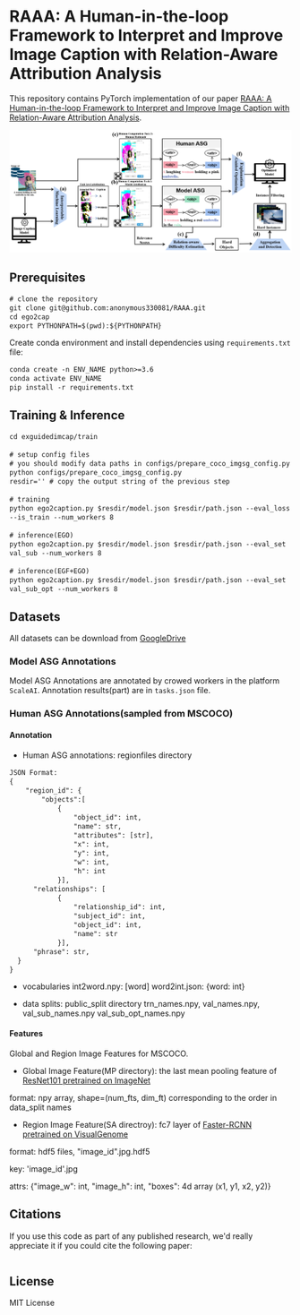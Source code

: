# RAAA: A Human-in-the-loop Framework to Interpret and Improve Image Caption with Relation-Aware Attribution Analysis

This repository contains PyTorch implementation of our paper [RAAA: A Human-in-the-loop Framework to Interpret and Improve Image Caption with Relation-Aware Attribution Analysis](https://www.abc.com).

![Overview of ExplanationGuidedCaption Model](figures/framework.png)

## Prerequisites

```
# clone the repository
git clone git@github.com:anonymous330081/RAAA.git
cd ego2cap
export PYTHONPATH=$(pwd):${PYTHONPATH}
```

Create conda environment and install dependencies using `requirements.txt` file:

```
conda create -n ENV_NAME python>=3.6
conda activate ENV_NAME
pip install -r requirements.txt
```

## Training & Inference
```
cd exguidedimcap/train

# setup config files
# you should modify data paths in configs/prepare_coco_imgsg_config.py
python configs/prepare_coco_imgsg_config.py 
resdir='' # copy the output string of the previous step

# training
python ego2caption.py $resdir/model.json $resdir/path.json --eval_loss --is_train --num_workers 8

# inference(EGO)
python ego2caption.py $resdir/model.json $resdir/path.json --eval_set val_sub --num_workers 8

# inference(EGF+EGO)
python ego2caption.py $resdir/model.json $resdir/path.json --eval_set val_sub_opt --num_workers 8
```

## Datasets

All datasets can be download from [GoogleDrive](https://drive.google.com/drive/folders/1IXjhFePGt9iWDBsPnBbLWRXXKRfeW__C?usp=sharing)

### Model ASG Annotations

Model ASG Annotations are annotated by crowed workers in the platform `ScaleAI`.
Annotation results(part) are in `tasks.json` file.
### Human ASG Annotations(sampled from MSCOCO)
#### Annotation

- Human ASG annotations: regionfiles directory

```
JSON Format:
{
	"region_id": {
		"objects":[
			{
	     		"object_id": int, 
	     		"name": str, 
	     		"attributes": [str],
				"x": int,
				"y": int, 
				"w": int, 
				"h": int
			}],
  	  "relationships": [
			{
				"relationship_id": int,
				"subject_id": int,
				"object_id": int,
				"name": str
			}],
  	  "phrase": str,
  }
}
```

- vocabularies
int2word.npy: [word]
word2int.json: {word: int}

- data splits: public_split directory
trn_names.npy, val_names.npy, val_sub_names.npy val_sub_opt_names.npy

#### Features
Global and Region Image Features for MSCOCO.

- Global Image Feature(MP directory): the last mean pooling feature of [ResNet101 pretrained on ImageNet](https://pytorch.org/vision/stable/models.html#table-of-all-available-classification-weights)

format: npy array, shape=(num_fts, dim_ft)
corresponding to the order in data_split names

- Region Image Feature(SA directroy): fc7 layer of [Faster-RCNN pretrained on VisualGenome](https://github.com/cshizhe/maskrcnn_benchmark)

format: hdf5 files, "image_id".jpg.hdf5

  key: 'image_id'.jpg
  
  attrs: {"image_w": int, "image_h": int, "boxes": 4d array (x1, y1, x2, y2)}
  
   
  
  
## Citations
If you use this code as part of any published research, we'd really appreciate it if you could cite the following paper:
```text

```


## License

MIT License




